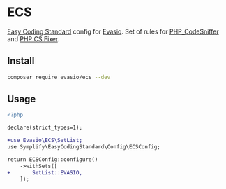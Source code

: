 # ECS

[Easy Coding Standard](https://github.com/easy-coding-standard/easy-coding-standard) config for [Evasio](https://github.com/evasio). Set of rules for [PHP_CodeSniffer](https://github.com/phpcsstandards/PHP_CodeSniffer) and [PHP CS Fixer](https://github.com/PHP-CS-Fixer/PHP-CS-Fixer).

## Install

```sh
composer require evasio/ecs --dev
```

## Usage

```diff
<?php

declare(strict_types=1);

+use Evasio\ECS\SetList;
use Symplify\EasyCodingStandard\Config\ECSConfig;

return ECSConfig::configure()
	->withSets([
+		SetList::EVASIO,
	]);
```
